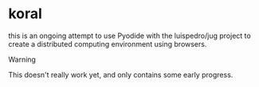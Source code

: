 # koral
this is an ongoing attempt to use Pyodide with the luispedro/jug project to create a distributed computing environment using browsers.

> [!WARNING]
> This doesn't really work yet, and only contains some early progress.
